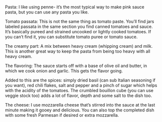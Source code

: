 Pasta: I like using penne- it’s the most typical way to make pink sauce pasta, but you can use any pasta you like.

Tomato passata: This is not the same thing as tomato paste. You’ll find jars labeled passata in the same section you find canned tomatoes and sauce. It’s basically pureed and strained uncooked or lightly cooked tomatoes. If you can’t find it, you can substitute tomato puree or tomato sauce.

The creamy part: A mix between heavy cream (whipping cream) and milk. This is another great way to keep the pasta from being too heavy with all heavy cream.

The flavoring: The sauce starts off with a base of olive oil and butter, in which we cook onion and garlic. This gets the flavor going.

Added to this are the spices: simply dried basil (can sub Italian seasoning if you want), red chili flakes, salt and pepper and a pinch of sugar which helps with the acidity of the tomatoes. The crumbled bouillon cube (you can use veggie stock too) adds a lot of flavor, depth and some salt to the dish too.

The cheese: I use mozzarella cheese that’s stirred into the sauce at the last minute making it gooey and delicious. You can also top the completed dish with some fresh Parmesan if desired or extra mozzarella.

